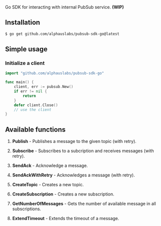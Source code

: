 
Go SDK for interacting with internal PubSub service. **(WIP)** 

## Installation

```bash
$ go get github.com/alphauslabs/pubsub-sdk-go@latest
```

## Simple usage

### Initialize a client

```go
import "github.com/alphauslabs/pubsub-sdk-go"

func main() {
    client, err := pubsub.New()
    if err != nil {
        return
    }
    defer client.Close()
    // use the client
}
```
## Available functions

1. **Publish** - Publishes a message to the given topic (with retry).
2. **Subscribe** - Subscribes to a subcription and receives messages (with retry).
3. **SendAck** - Acknowledge a message.
4. **SendAckWithRetry** - Acknowledges a message (with retry).
5. **CreateTopic** - Creates a new topic.
6. **CreateSubscription** - Creates a new subscription.
7. **GetNumberOfMessages** - Gets the number of available message in all subscriptions.

8. **ExtendTimeout** - Extends the timeout of a message.